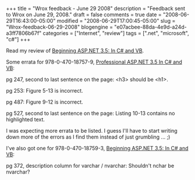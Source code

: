 +++
title = "Wrox feedback - June 29 2008"
description = "Feedback sent to Wrox on June 29, 2008."
draft = false
comments = true
date = "2008-06-29T16:43:00-05:00"
modified = "2008-06-29T17:00:45-05:00"
slug = "Wrox-feedback-06-29-2008"
blogengine = "e07acbee-88da-4e9d-a24d-a3ff7806b67f"
categories = ["Internet", "review"]
tags = [".net", "microsoft", "c#"]
+++

<div class="note">
<p>
Read my review of <a href="/words/post/Review-Beginning-ASPNET-35-In-C-and-VB.aspx">Beginning ASP.NET 3.5: In C# and VB</a>. 
</p>
</div>
<p>
Some errata for 978-0-470-18757-9, <a href="http://www.amazon.com/gp/product/0470187573?tag=strivinglifen-20" target="_blank">Professional ASP.NET 3.5 In C# and VB</a>: 
</p>
<p>
pg 247, second to last sentence on the page: &lt;h3&gt; should be &lt;h1&gt;. 
</p>
<p>
pg 253: Figure 5-13 is incorrect. 
</p>
<p>
pg 487: Figure 9-12 is incorrect. 
</p>
<p>
pg 527, second to last sentence on the page: Listing 10-13 contains no highlighted text. 
</p>
<p>
I was expecting more errata to be listed. I guess I&#39;ll have to start writing down more of the errors as I find them instead of just grumbling ... ;) 
</p>
<p>
I&#39;ve also got one for 978-0-470-18759-3, <a href="http://www.amazon.com/dp/047018759X?tag=strivinglifen-20" target="_blank">Beginning ASP.NET 3.5: In C# and VB</a>: 
</p>
<p>
pg 372, description column for varchar / nvarchar: Shouldn&#39;t nchar be nvarchar? 
</p>

